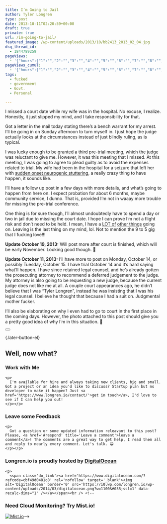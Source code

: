 ```yaml
---
title: I’m Going to Jail
author: Tyler Longren
type: post
date: 2013-10-11T02:20:59+00:00
draft: true
private: true
url: /im-going-to-jail/
featured_image: /wp-content/uploads/2013/10/bb2413_2013_02_04.jpg
dsq_thread_id:
  - 1844789259
pageViews:
  - '{"hours":{"1":"","2":"","3":"","4":"","5":"","6":"","7":"","8":"","9":"","10":"","11":"","12":"","13":"","14":"","15":"","16":"","17":"","18":"","19":"","20":"","21":"","22":"","23":"","24":"","25":"","26":"","27":"","28":"","29":"","30":"","31":"","32":"","33":"","34":"","35":"","36":"","37":"","38":"","39":"","40":"","41":"","42":"","43":"","44":"","45":"","46":"","47":""},"days":{"2":"","3":"","4":"","5":"","6":"","7":"","8":"","9":"","10":"","11":"","12":"","13":"","14":""},"weeks":{"3":"","4":"","5":"","6":"","7":"","8":"","9":"","10":"","11":"","12":""},"months":{"4":"","5":"","6":"","7":"","8":"","9":"","10":"","11":"","12":"","13":"","14":"","15":"","16":"","17":"","18":"","19":"","20":"","21":"","22":"","23":"","24":""}}'
pageViews_cumul:
  - '{"hours":{"1":"","2":"","3":"","4":"","5":"","6":"","7":"","8":"","9":"","10":"","11":"","12":"","13":"","14":"","15":"","16":"","17":"","18":"","19":"","20":"","21":"","22":"","23":"","24":"","25":"","26":"","27":"","28":"","29":"","30":"","31":"","32":"","33":"","34":"","35":"","36":"","37":"","38":"","39":"","40":"","41":"","42":"","43":"","44":"","45":"","46":"","47":""},"days":{"2":"","3":"","4":"","5":"","6":"","7":"","8":"","9":"","10":"","11":"","12":"","13":"","14":""},"weeks":{"3":"","4":"","5":"","6":"","7":"","8":"","9":"","10":"","11":"","12":""},"months":{"4":"","5":"","6":"","7":"","8":"","9":"","10":"","11":"","12":"","13":"","14":"","15":"","16":"","17":"","18":"","19":"","20":"","21":"","22":"","23":"","24":""}}'
tags:
  - fucked
  - government
  - Govt.
  - Personal

---
```

I missed a court date while my wife was in the hospital. No excuse, I realize. Honestly, it just slipped my mind, and I take responsibility for that.

Got a letter in the mail today stating there&#8217;s a bench warrant for my arrest. I&#8217;ll be going in on Sunday afternoon to turn myself in. I just hope the judge actually looks at the circumstances instead of just blindly ruling, as is typical.

I was lucky enough to be granted a third pre-trial meeting, which the judge was reluctant to give me. However, it was this meeting that I missed. At this meeting, I was going to agree to plead guilty as to avoid the expenses related to trial. My wife had been in the hospital for a seizure that left her with [sudden onset neurogenic stuttering][1], a really crazy thing to have happen, it sounds like.

I&#8217;ll have a follow up post in a few days with more details, and what&#8217;s going to happen from here on. I expect probation for about 6 months, maybe community service, I dunno. That is, provided I&#8217;m not in waaay more trouble for missing the pre-trial conference.

One thing is for sure though, I&#8217;ll almost undoubtedly have to spend a day or two in jail due to missing the court date. I hope I can prove I&#8217;m not a flight risk and don&#8217;t need to be held. I mean, I have a [LOT of][2] [other things][3] going on. Leaving is the last thing on my mind, lol. Not to mention the 9 to 5 gig that I fucking love!!!

**Update October 19, 2013:** Will post more after court is finished, which will be early November. Looking good though. 🙂

**Update October 11, 2013:** I&#8217;ll have more to post on Monday, October 14, or possibly Tuesday, October 15. I have trial October 14 and it&#8217;s hard saying what&#8217;ll happen. I have since retained legal counsel, and he&#8217;s already gotten the prosecuting attorney to recommend a deferred judgement to the judge. My attorney is also going to be requesting a new judge, because the current judge does not like me at all. A couple court appearances ago, he didn&#8217;t believe that I was &#8220;Tyler Longren&#8221;, instead he was insisting that I was his legal counsel. I believe he thought that because I had a suit on. Judgmental mother fucker.

I&#8217;ll also be elaborating on why I even had to go to court in the first place in the coming days. However, the photo attached to this post should give you a pretty good idea of why I&#8217;m in this situation. 🙂  


<div class="wpulike wpulike-default " >
  <div class="wp_ulike_general_class wp_ulike_is_not_liked">
    <button type="button"
					aria-label="Like Button"
					data-ulike-id="4724"
					data-ulike-nonce="393baa22d9"
					data-ulike-type="likeThis"
					data-ulike-template="wpulike-default"
					data-ulike-display-likers="0"
					data-ulike-disable-pophover="0"
					class="wp_ulike_btn wp_ulike_put_image wp_likethis_4724"></button><span class="count-box"></span>
  </div>
</div>

[][4]{.later-button-el}

<div class='what-next'>
  <h2>
    Well, now what?
  </h2>
  
  <div class='hire'>
    <h3>
      Work with Me
    </h3>
    
    <p>
      I'm available for hire and always taking new clients, big and small. Got a project or an idea you'd like to discuss? Startup plan but no developer to make it happen? Just <a href='https://www.longren.io/contact/'>get in touch</a>, I'd love to see if I can help you out!
    </p></p>
  </div>
  
  <div class='hire'>
    <h3>
      Leave some Feedback
    </h3>
    
    <p>
      Got a question or some updated information releavant to this post? Please, <a href='#respond' title='Leave a comment'>leave a comment</a>! The comments are a great way to get help, I read them all and reply to nearly every comment. Let's talk. 😀
    </p></p>
  </div>
  
  <div class='now-what-bottom-ad'>
    <h3>
      Longren.io is proudly hosted by <a href='https://www.digitalocean.com/?refcode=cbf49d0481c8'>DigitalOcean</a>
    </h3>
    
    <p>
      <span class='do_link'><a href='https://www.digitalocean.com/?refcode=cbf49d0481c8' rel='nofollow' target='_blank'><img alt='DigitalOcean' border='0' src='https://i0.wp.com/longren.io/wp-content/uploads/2014/03/digitalocean.png?w=1100&#038;ssl=1' data-recalc-dims="1" /></a></span><br /> <!--

<h3>Need Cloud Monitoring? Try Mist.io!</h3>

<span class='do_link'><a href='http://mist.io/?ref=tyler' rel='nofollow' target='_blank'><img alt='Mist.io' border='0' src='https://i0.wp.com/longren.io/wp-content/uploads/2014/04/mistio.jpg?w=1100&#038;ssl=1' data-recalc-dims="1"></a></span>--></div> </div>

 [1]: http://www.stutteringhelp.org/neurogenic-stuttering
 [2]: https://vpsstat.us/maintenance.php
 [3]: http://www.packtpub.com/wordpress-multisite-administration/book
 [4]: #